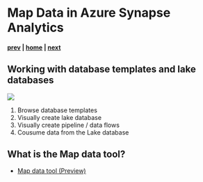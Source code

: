 # Map Data in Azure Synapse Analytics

#### [prev](./lakedatabase.md) | [home](./readme.md)  | [next](./demo.md)

## Working with database templates and lake databases

![](/images/databaseTemplates_maptool.png)
1. Browse database templates
1. Visually create lake database
1. Visually create pipeline / data flows 
1. Cousume data from the Lake database

## What is the Map data tool?
* [Map data tool (Preview)](https://docs.microsoft.com/en-us/azure/synapse-analytics/database-designer/overview-map-data)